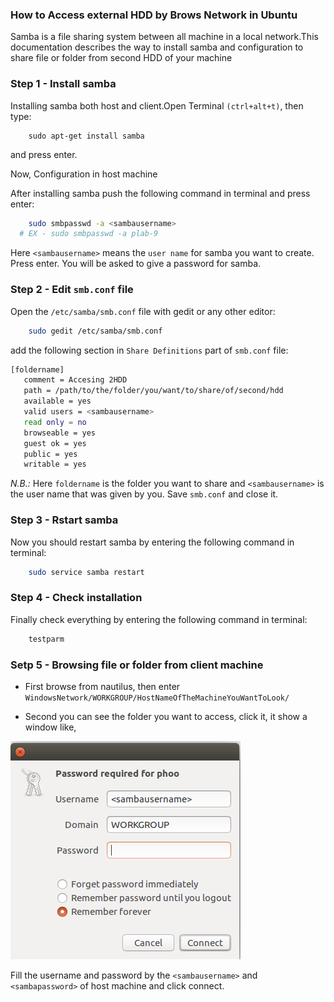 ### How to Access external HDD by Brows Network in Ubuntu

Samba is a file sharing system between all machine in a local network.This documentation describes the way to install samba and configuration to share file or folder from second HDD of your machine

### Step 1 - Install samba 
Installing samba both host and client.Open Terminal `(ctrl+alt+t)`, then type:

```
	sudo apt-get install samba
```
and press enter.

Now, Configuration in host machine

After installing samba push the following command in terminal and press enter:

```bash
	sudo smbpasswd -a <sambausername>
  # EX - sudo smbpasswd -a plab-9
```
Here `<sambausername>` means the `user name` for samba you want to create. Press enter. You will be asked to give a password for samba.

### Step 2 - Edit `smb.conf` file
Open the `/etc/samba/smb.conf` file with gedit or any other editor:

```bash
	sudo gedit /etc/samba/smb.conf
```
add the following section in `Share Definitions` part of `smb.conf` file:
```bash
[foldername]
   comment = Accesing 2HDD
   path = /path/to/the/folder/you/want/to/share/of/second/hdd
   available = yes
   valid users = <sambausername>
   read only = no
   browseable = yes
   guest ok = yes
   public = yes
   writable = yes
```
*N.B.:* Here `foldername` is the folder you want to share and `<sambausername>` is the user name that was given by you. Save `smb.conf` and close it.

### Step 3 - Rstart samba
Now you should restart samba by entering the following command in terminal:
```bash
	sudo service samba restart
```
### Step 4 - Check installation 
Finally check everything by entering the following command in terminal:
```bash
	testparm
```

### Setp 5 - Browsing file or folder from client machine

- First browse <Network> from nautilus, then enter `WindowsNetwork/WORKGROUP/HostNameOfTheMachineYouWantToLook/`

- Second you can see the folder you want to access, click it, it show a window like,
			

![alt text](https://github.com/lab-semantics/Quick-Configuration/blob/master/img/samba_login.png)


Fill the username and password by the `<sambausername>` and `<sambapassword>` of host machine and click connect.


